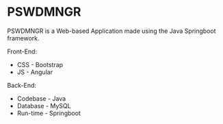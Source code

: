 # PSWDMNGR
PSWDMNGR is a Web-based Application made using the Java Springboot framework. 

Front-End:
  * CSS - Bootstrap
  * JS - Angular

Back-End:
  * Codebase - Java
  * Database - MySQL
  * Run-time - Springboot
